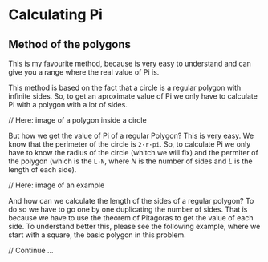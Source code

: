# Calculating Pi
## Method of the polygons

This is my favourite method, because is very easy to understand and can give you a range where the real value of Pi is.

This method is based on the fact that a circle is a regular polygon with infinite sides. So, to get an aproximate value of Pi we only have to calculate Pi with a polygon with a lot of sides.

// Here: image of a polygon inside a circle

But how we get the value of Pi of a regular Polygon? This is very easy. We know that the perimeter of the circle is `2·r·pi`. So, to calculate Pi we only have to know the radius of the circle (whitch we will fix) and the permiter of the polygon (which is the `L·N`, where _N_ is the number of sides and _L_ is the length of each side).

// Here: image of an example

And how can we calculate the length of the sides of a regular polygon? To do so we have to go one by one duplicating the number of sides. That is because we have to use the theorem of Pitagoras to get the value of each side. To understand better this, please see the following example, where we start with a square, the basic polygon in this problem.

// Continue ...
